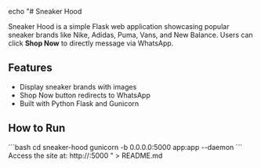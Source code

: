 echo "# Sneaker Hood

Sneaker Hood is a simple Flask web application showcasing popular sneaker brands like Nike, Adidas, Puma, Vans, and New Balance.
Users can click **Shop Now** to directly message via WhatsApp.

## Features
- Display sneaker brands with images
- Shop Now button redirects to WhatsApp
- Built with Python Flask and Gunicorn

## How to Run
\`\`\`bash
cd sneaker-hood
gunicorn -b 0.0.0.0:5000 app:app --daemon
\`\`\`
Access the site at: http://<Your-EC2-IP>:5000
" > README.md
